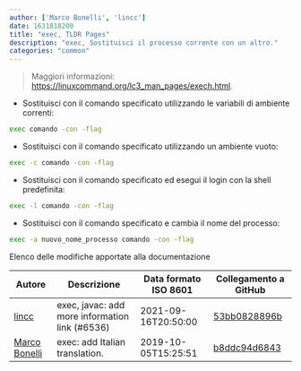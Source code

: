 ```yaml
---
author: ['Marco Bonelli', 'lincc']
date: 1631818200
title: "exec, TLDR Pages"
description: "exec, Sostituisci il processo corrente con un altro."
categories: "common"
---
```

> Maggiori informazioni: <https://linuxcommand.org/lc3_man_pages/exech.html>.

- Sostituisci con il comando specificato utilizzando le variabili di ambiente correnti:

```bash
exec comando -con -flag
```

- Sostituisci con il comando specificato utilizzando un ambiente vuoto:

```bash
exec -c comando -con -flag
```

- Sostituisci con il comando specificato ed esegui il login con la shell predefinita:

```bash
exec -l comando -con -flag
```

- Sostituisci con il comando specificato e cambia il nome del processo:

```bash
exec -a nuovo_nome_processo comando -con -flag
```
Elenco delle modifiche apportate alla documentazione


Autore | Descrizione | Data formato ISO 8601 | Collegamento a GitHub
------|-----|-----|-----
[lincc](mailto:46962923+blueskyson@users.noreply.github.com) | exec, javac: add more information link (#6536) | 2021-09-16T20:50:00 | [53bb0828896b](https://github.com/tldr-pages/tldr/commit/53bb0828896bfcca7b5ce118fe241ef20c7a6fb0)
[Marco Bonelli](mailto:marco@mebeim.net) | exec: add Italian translation. | 2019-10-05T15:25:51 | [b8ddc94d6843](https://github.com/tldr-pages/tldr/commit/b8ddc94d68438847f8fcde87291c855a3c5be209)

